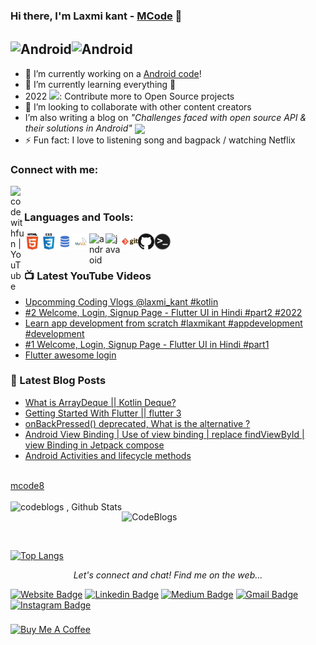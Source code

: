 ### Hi there, I'm Laxmi kant - [MCode][website] 👋

<!-- ## I'm a Student, learner & Developer! -->
## <img align="center" alt="Android" width="55" src="https://media.giphy.com/media/Y4bzv6DYbYzy8jDnoW/giphy.gif"/><img align="center" alt="Android" width="55" src="https://media.giphy.com/media/wBvdVGaSsamOxPy5qY/giphy.gif"/>


- 🔭 I’m currently working on a [Android code][website]!
- 🌱 I’m currently learning everything 🤣
- 2022 <img src="https://media.giphy.com/media/dWCu9zDikqi9R4W3VC/giphy.gif" width="50">: Contribute more to Open Source projects
- 👯 I’m looking to collaborate with other content creators
- I’m also writing a blog on *"Challenges faced with open source API & their solutions in Android"* <img align="center" src="https://media.giphy.com/media/oQ4OCSlVyI2QCHFAo9/giphy.gif" width="30">
- ⚡ Fun fact: I love to listening song and bagpack / watching Netflix

### Connect with me:

<!-- [<img align="left" alt="codewith-fun.github.io" width="22px" src="https://raw.githubusercontent.com/iconic/open-iconic/master/svg/globe.svg" />][website] -->
[<img align="left" alt="codewithfun | YouTube" width="22px" src="https://cdn.jsdelivr.net/npm/simple-icons@v3/icons/youtube.svg" />][youtube]
<!-- [<img align="left" alt="pal_meja | Twitter" width="22px" src="https://cdn.jsdelivr.net/npm/simple-icons@v3/icons/twitter.svg" />][twitter] -->
<!-- [<img align="left" alt="codeblogs | LinkedIn" width="22px" src="https://cdn.jsdelivr.net/npm/simple-icons@v3/icons/linkedin.svg" />][linkedin] -->
<!-- [<img align="left" alt="pal_meja | Instagram" width="22px" src="https://cdn.jsdelivr.net/npm/simple-icons@v3/icons/instagram.svg" />][instagram] -->

<br />

### Languages and Tools:

[<img align="left" alt="HTML5" width="26px" src="https://raw.githubusercontent.com/github/explore/80688e429a7d4ef2fca1e82350fe8e3517d3494d/topics/html/html.png" />][webdevplaylist]
[<img align="left" alt="CSS3" width="26px" src="https://raw.githubusercontent.com/github/explore/80688e429a7d4ef2fca1e82350fe8e3517d3494d/topics/css/css.png" />][cssplaylist]
[<img align="left" alt="SQL" width="26px" src="https://raw.githubusercontent.com/github/explore/80688e429a7d4ef2fca1e82350fe8e3517d3494d/topics/sql/sql.png" />][webdevplaylist]
[<img align="left" alt="MySQL" width="26px" src="https://raw.githubusercontent.com/github/explore/80688e429a7d4ef2fca1e82350fe8e3517d3494d/topics/mysql/mysql.png" />][webdevplaylist]
[<img align="left" alt="android" width="26px" src="https://github.com/actions/starter-workflows/blob/948df6a3d0b8c4d80d97154eaa4bcbc157cff432/icons/android.svg" />][webdevplaylist]
[<img align="left" alt="java" width="26px" src="https://github.com/mcode8/Flash/blob/master/PNG/java.png" />][webdevplaylist]
[<img align="left" alt="Git" width="26px" src="https://raw.githubusercontent.com/github/explore/80688e429a7d4ef2fca1e82350fe8e3517d3494d/topics/git/git.png" />][webdevplaylist]
[<img align="left" alt="GitHub" width="26px" src="https://raw.githubusercontent.com/github/explore/78df643247d429f6cc873026c0622819ad797942/topics/github/github.png" />][webdevplaylist]
[<img align="left" alt="HTML5" width="26px" src="https://raw.githubusercontent.com/github/explore/80688e429a7d4ef2fca1e82350fe8e3517d3494d/topics/terminal/terminal.png" />][webdevplaylist]

<br />
<br />


### 📺 Latest YouTube Videos
<!-- YOUTUBE:START -->
- [Upcomming Coding Vlogs @laxmi_kant   #kotlin](https://www.youtube.com/watch?v=n_ejGxQkDsY)
- [#2 Welcome, Login, Signup Page - Flutter UI in Hindi #part2 #2022](https://www.youtube.com/watch?v=l3pt9TZu6ao)
- [Learn app development from scratch #laxmikant #appdevelopment #development](https://www.youtube.com/watch?v=3HOiERpNKkU)
- [#1 Welcome, Login, Signup Page - Flutter UI in Hindi #part1](https://www.youtube.com/watch?v=qe_yE5DJHOk)
- [Flutter awesome login](https://www.youtube.com/watch?v=fi6rSmeP0iY)
<!-- YOUTUBE:END -->



### 📕 Latest Blog Posts
<!-- BLOG-POST-LIST:START -->
- [What is ArrayDeque || Kotlin Deque?](https://mcode-app.medium.com/what-is-arraydeque-kotlin-deque-f08cfc6dc702?source=rss-535b12e1a601------2)
- [Getting Started With Flutter || flutter 3](https://mcode-app.medium.com/getting-started-with-flutter-ea3ea7367461?source=rss-535b12e1a601------2)
- [onBackPressed&lpar;&rpar; deprecated, What is the alternative ?](https://mcode-app.medium.com/onbackpressed-deprecated-what-is-the-alternative-da70a1d8a8a7?source=rss-535b12e1a601------2)
- [Android View Binding | Use of view binding | replace findViewById | view Binding in Jetpack compose](https://mcode-app.medium.com/android-view-binding-use-of-view-binding-replace-findviewbyid-view-binding-in-jetpack-compose-2b7c4c6a6c3c?source=rss-535b12e1a601------2)
- [Android Activities and lifecycle methods](https://mcode-app.medium.com/android-activities-and-lifecycle-methods-77a5f79fb904?source=rss-535b12e1a601------2)
<!-- BLOG-POST-LIST:END -->

<!-- ### 🔰 🔰 Services 🔨
 - SSL/SSH providing.
 - AWS Setup.
 - 🔨 Custom C-panel setup
 - 🌐 DNS 
 - 📱 Mobile App development
 - 📱 💻 Cros Platform development
 - Desktop App development
 - Aws micro services
 - ✅ Code review
 - spam me on 📧 codeblogs03@gmail.com
 -->
</br>
<div class="badge-base LI-profile-badge" data-locale="en_US" data-size="large" data-theme="dark" data-type="HORIZONTAL" data-vanity="mcode8-1a853318b" data-version="v1"><a class="badge-base__link LI-simple-link" href="https://in.linkedin.com/in/%E1%92%AA%E1%97%A9%E1%99%AD%E1%97%B0%EA%AD%B5-%E1%9B%95%E1%97%A9%E1%91%8E%E4%B8%85-1a853318b?trk=profile-badge">mcode8</a></div>
              
 </br>

<img align="left" alt="codeblogs , Github Stats" src="https://github-readme-stats.vercel.app/api?username=mcode8&theme=blue-green&show_icons=true&hide_border=true" />

<p><img align="center" src="https://github-readme-streak-stats.herokuapp.com/?user=mcode8&theme=github-dark&hide_border=true" alt="CodeBlogs"/></p>

<!-- ![Activity Graph](https://activity-graph.herokuapp.com/graph?username=mcode8&theme=github&hide_border=true&bg_color=0d1117&area_color=1f6fea&line=38d252&point=1f6fea&color=fefefe) -->

<br />

[![Top Langs](https://github-readme-stats-akshayashokcode.vercel.app/api/top-langs/?layout=compact&bg_color=0d1117&username=mcode8&langs_count=10&hide_title=true&hide_border=true&text_color=fefefe&theme=gotham&hide=html)](https://github.com/anuraghazra/github-readme-stats)
<br />

<!-- BLOG-POST-LIST:START
<img src="https://github-readme-stats.vercel.app/api/top-langs/?username=darktheft&layout=compact" />
-->

<p align="center">
  <i>Let's connect and chat! Find me on the web...</i>
  
   [![Website Badge](https://img.shields.io/badge/Mcode-FFFFFF?style=flat&logo=hashnode&logoColor=285FF7&link=https://mcode.hashnode.dev/)](https://mcode.hashnode.dev/) 
   [![Linkedin Badge](https://img.shields.io/badge/Laxmikant-blue?style=flat-square&logo=Linkedin&logoColor=white&link=https://www.linkedin.com/in/laxmi-kant-1a853318b/)](https://www.linkedin.com/in/laxmi-kant-1a853318b/) 
   [![Medium Badge](https://img.shields.io/badge/@codeblogs-000000?style=flat&labelColor=000000&logo=Medium&link=https://medium.com/@codeblogs)](https://medium.com/@codeblogs) 
   [![Gmail Badge](https://img.shields.io/badge/Laxmi_kant-c14438?style=flat-square&logo=Gmail&logoColor=white&link=mailto:laxmipalkant01@gmail.com)](mailto:laxmipalkant01@gmail.com)
   [![Instagram Badge](https://img.shields.io/badge/-@alwayslaxmikant-purple?style=flat&logo=instagram&logoColor=white&link=https://instagram.com/alwayslaxmikant/)](https://instagram.com/alwayslaxmikant) 
 
 </p>
 
 
<!--  ### Spotify Playing: <img align="center" alt="Headphone" height="60" src="https://media.giphy.com/media/6vIxndGbXhng34GgYE/giphy.gif" />
[![Spotify](https://spotify-now-playing-laxmikant.vercel.app/api/spotify/?background_color=0d1117&border_color=0d1117)][spotify]
  -->
  ### 
<a href="https://www.buymeacoffee.com/mcode" target="_blank"><img src="https://cdn.buymeacoffee.com/buttons/v2/default-yellow.png" alt="Buy Me A Coffee" style="height: 60px !important;width: 217px !important;" ></a>

[website]: https://medium.com/@mcode-app
<!-- [twitter]: https://twitter.com/codewith_fun -->
[youtube]: https://www.youtube.com/channel/UCdbUomS4yFXN9D3_ZLtJJUg
<!-- [instagram]: https://instagram.com/pal_meja -->
<!-- [linkedin]: https://in.linkedin.com/in/laxmi-kant-1a853318b -->
[webdevplaylist]: https://www.youtube.com/channel/UCdbUomS4yFXN9D3_ZLtJJUg
[jsplaylist]: https://www.youtube.com/channel/UCdbUomS4yFXN9D3_ZLtJJUg
[cssplaylist]: https://www.youtube.com/channel/UCdbUomS4yFXN9D3_ZLtJJUg
[reactplaylist]: https://www.youtube.com/channel/UCdbUomS4yFXN9D3_ZLtJJUg

